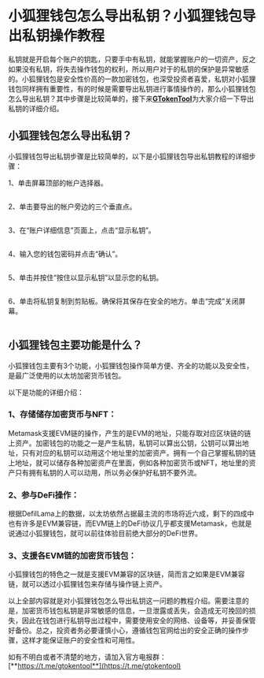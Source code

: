 # 小狐狸钱包怎么导出私钥？小狐狸钱包导出私钥操作教程

私钥就是开启每个账户的钥匙，只要手中有私钥，就能掌握账户的一切资产，反之如果没有私钥，将失去操作钱包的权利，所以用户对于的私钥的保护是异常敏感的。小狐狸钱包是安全性价高的一款加密钱包，也深受投资者喜爱，私钥对小狐狸钱包同样拥有重要性，有的时候是需要导出私钥进行事情操作的，那么小狐狸钱包怎么导出私钥？其中步骤是比较简单的，接下来[**GTokenTool**](https://www.gtokentool.com)为大家介绍一下导出私钥的详细介绍。

## 小狐狸钱包怎么导出私钥？

小狐狸钱包导出私钥步骤是比较简单的，以下是小狐狸钱包导出私钥教程的详细步骤：

1、单击屏幕顶部的帐户选择器。

<figure><img src="../../.gitbook/assets/2023122816062575.jpg" alt=""><figcaption></figcaption></figure>

2、单击要导出的帐户旁边的三个垂直点。

<figure><img src="../../.gitbook/assets/2023122816062575 (1).jpg" alt=""><figcaption></figcaption></figure>

3、在“账户详细信息”页面上，点击“显示私钥”。

<figure><img src="../../.gitbook/assets/2023122816062575 (2).jpg" alt=""><figcaption></figcaption></figure>

4、输入您的钱包密码并点击“确认”。

<figure><img src="../../.gitbook/assets/2023122816062575 (3).jpg" alt=""><figcaption></figcaption></figure>

5、单击并按住“按住以显示私钥”以显示您的私钥。

<figure><img src="../../.gitbook/assets/2023122816062575 (4).jpg" alt=""><figcaption></figcaption></figure>

6、单击将私钥复制到剪贴板。确保将其保存在安全的地方。单击“完成”关闭屏幕。

<figure><img src="../../.gitbook/assets/2023122816062575 (5).jpg" alt=""><figcaption></figcaption></figure>

## 小狐狸钱包主要功能是什么？

小狐狸钱包主要有3个功能，小狐狸钱包操作简单方便、齐全的功能以及安全性，是最广泛使用的以太坊加密货币钱包。

以下是功能的详细介绍：

### 1、存储储存加密货币与NFT：

Metamask支援EVM链的操作，产生的是EVM的地址，只能存取对应区块链的链上资产。加密钱包的功能之一是产生私钥，私钥可以算出公钥，公钥可以算出地址，只有对应的私钥可以动用这个地址里的加密资产。拥有一个自己掌握私钥的链上地址，就可以储存各种加密资产在里面，例如各种加密货币或NFT，地址里的资产只有拥有私钥的人可以动用，所以务必保护好私钥不要外流。

### 2、参与DeFi操作：

根据DefilLama上的数据，以太坊依然占据最主流的市场将近六成，剩下的四成中也有许多是EVM兼容链，而EVM链上的DeFi协议几乎都支援Metamask，也就是说通过小狐狸钱包，就可以前往体验目前绝大部分的DeFi世界。

### 3、支援各EVM链的加密货币钱包：

小狐狸钱包的特色之一就是支援EVM兼容的区块链，简而言之如果是EVM兼容链，就可以透过小狐狸钱包来存储与操作链上资产。

以上全部内容就是对小狐狸钱包怎么导出私钥这一问题的教程介绍。需要注意的是，加密货币钱包私钥是非常敏感的信息，一旦泄露或丢失，会造成无可挽回的损失，因此在钱包进行私钥导出过程中，需要使用安全的网络、设备等，并妥善保管好备份。总之，投资者务必要谨慎小心，遵循钱包官网给出的安全正确的操作步骤，这样才能保证账户的安全性和可用性。

如有不明白或者不清楚的地方，请加入官方电报群：[**https://t.me/gtokentool**](https://t.me/gtokentool)
